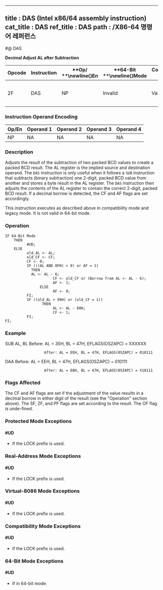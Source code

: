 ----------------------------
title : DAS (Intel x86/64 assembly instruction)
cat_title : DAS
ref_title : DAS
path : /X86-64 명령어 레퍼런스
----------------------------
#@ DAS

**Decimal Adjust AL after Subtraction**

|**Opcode**|**Instruction**|**Op/ **\newline{}**En**|**64-Bit **\newline{}**Mode**|**Compat/**\newline{}**Leg Mode**|**Description**|
|----------|---------------|------------------------|-----------------------------|---------------------------------|---------------|
|2F|DAS|NP|Invalid|Valid|Decimal adjust AL after subtraction.|
### Instruction Operand Encoding


|Op/En|Operand 1|Operand 2|Operand 3|Operand 4|
|-----|---------|---------|---------|---------|
|NP|NA|NA|NA|NA|
### Description


Adjusts the result of the subtraction of two packed BCD values to create a packed BCD result. The AL register is the implied source and destination operand. The `DAS` instruction is only useful when it follows a `SUB` instruction that subtracts (binary subtraction) one 2-digit, packed BCD value from another and stores a byte result in the AL register. The `DAS` instruction then adjusts the contents of the AL register to contain the correct 2-digit, packed BCD result. If a decimal borrow is detected, the CF and AF flags are set accordingly.

This instruction executes as described above in compatibility mode and legacy mode. It is not valid in 64-bit mode.


### Operation

```info-verb
IF 64-Bit Mode
    THEN
          #UD;
    ELSE
          old_AL <- AL;
          old_CF <- CF;
          CF <- 0;
          IF (((AL AND 0FH) > 9) or AF = 1)
            THEN
            AL <- AL - 6;
                      CF <- old_CF or (Borrow from AL <- AL - 6);
                      AF <- 1;
                ELSE
                      AF <- 0;
          FI;
          IF ((old_AL > 99H) or (old_CF = 1))
                 THEN
                      AL <- AL - 60H;
                      CF <- 1;
          FI;
FI;
```
### Example


SUB  AL, BL  Before: AL = 35H, BL = 47H, EFLAGS(OSZAPC) = XXXXXX

                      After: AL = EEH, BL = 47H, EFLAGS(0SZAPC) = 010111

DAA Before: AL = EEH, BL = 47H, EFLAGS(OSZAPC) = 010111

                      After: AL = 88H, BL = 47H, EFLAGS(0SZAPC) = X10111

### Flags Affected


The CF and AF flags are set if the adjustment of the value results in a decimal borrow in either digit of the result (see the "Operation" section above). The SF, ZF, and PF flags are set according to the result. The OF flag is unde-fined.


### Protected Mode Exceptions

#### #UD
* If the LOCK prefix is used.

### Real-Address Mode Exceptions

#### #UD
* If the LOCK prefix is used.

### Virtual-8086 Mode Exceptions

#### #UD
* If the LOCK prefix is used.

### Compatibility Mode Exceptions

#### #UD
* If the LOCK prefix is used.

### 64-Bit Mode Exceptions

#### #UD
* If in 64-bit mode.
